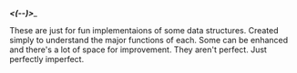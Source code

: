 *_________________________<(-_-)>_________________________*

These are just for fun implementaions of some data structures.
Created simply to understand the major functions of each.
Some can be enhanced and there's a lot of space for improvement.
They aren't perfect. Just perfectly imperfect.